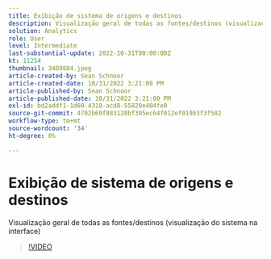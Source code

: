 ```yaml
---
title: Exibição de sistema de origens e destinos
description: Visualização geral de todas as fontes/destinos (visualização do sistema na interface)
solution: Analytics
role: User
level: Intermediate
last-substantial-update: 2022-10-31T00:00:00Z
kt: 11254
thumbnail: 3409884.jpeg
article-created-by: Sean Schnoor
article-created-date: 10/31/2022 3:21:00 PM
article-published-by: Sean Schnoor
article-published-date: 10/31/2022 3:21:00 PM
exl-id: bd2addf1-1d60-4318-acd8-55820e404fe0
source-git-commit: 4702b69f883128bf305ec64f012ef01903f3f582
workflow-type: tm+mt
source-wordcount: '34'
ht-degree: 0%

---
```


# Exibição de sistema de origens e destinos

Visualização geral de todas as fontes/destinos (visualização do sistema na interface)

>[!VIDEO](https://video.tv.adobe.com/v/3409884/?quality=12&learn=on)
